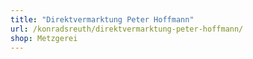 ```yaml
---
title: "Direktvermarktung Peter Hoffmann"
url: /konradsreuth/direktvermarktung-peter-hoffmann/
shop: Metzgerei
---
```

